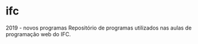 # ifc
2019 - novos programas
Repositório de programas utilizados nas aulas de programação web do IFC.

